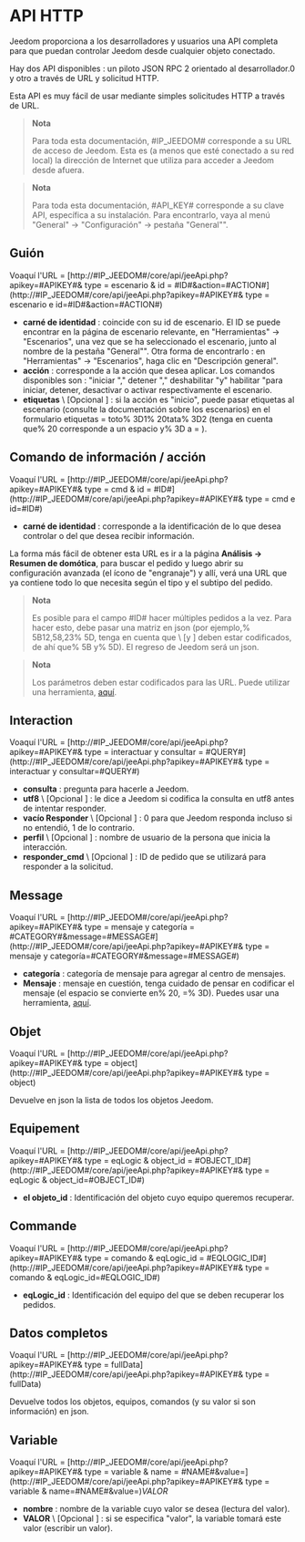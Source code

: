 # API HTTP

Jeedom proporciona a los desarrolladores y usuarios una API completa para que puedan controlar Jeedom desde cualquier objeto conectado.

Hay dos API disponibles : un piloto JSON RPC 2 orientado al desarrollador.0 y otro a través de URL y solicitud HTTP.

Esta API es muy fácil de usar mediante simples solicitudes HTTP a través de URL.

> **Nota**
>
> Para toda esta documentación, \#IP\_JEEDOM\# corresponde a su URL de acceso de Jeedom. Esta es (a menos que esté conectado a su red local) la dirección de Internet que utiliza para acceder a Jeedom desde afuera.

> **Nota**
>
> Para toda esta documentación, \#API\_KEY\# corresponde a su clave API, específica a su instalación. Para encontrarlo, vaya al menú "General" → "Configuración" → pestaña "General"".

## Guión

Voaquí l'URL = [http://\#IP\_JEEDOM\#/core/api/jeeApi.php?apikey=\#APIKEY\#& type = escenario & id = \#ID\#&action=\#ACTION\#](http://#IP_JEEDOM#/core/api/jeeApi.php?apikey=#APIKEY#& type = escenario e id=#ID#&action=#ACTION#)

- **carné de identidad** : coincide con su id de escenario. El ID se puede encontrar en la página de escenario relevante, en "Herramientas" → "Escenarios", una vez que se ha seleccionado el escenario, junto al nombre de la pestaña "General"". Otra forma de encontrarlo : en "Herramientas" → "Escenarios", haga clic en "Descripción general".
- **acción** : corresponde a la acción que desea aplicar. Los comandos disponibles son : "iniciar "," detener "," deshabilitar "y" habilitar "para iniciar, detener, desactivar o activar respectivamente el escenario.
- **etiquetas** \ [Opcional \] : si la acción es "inicio", puede pasar etiquetas al escenario (consulte la documentación sobre los escenarios) en el formulario etiquetas = toto% 3D1% 20tata% 3D2 (tenga en cuenta que% 20 corresponde a un espacio y% 3D a = ).

##  Comando de información / acción

Voaquí l'URL = [http://\#IP\_JEEDOM\#/core/api/jeeApi.php?apikey=\#APIKEY\#& type = cmd & id = \#ID\#](http://#IP_JEEDOM#/core/api/jeeApi.php?apikey=#APIKEY#& type = cmd e id=#ID#)

- **carné de identidad** : corresponde a la identificación de lo que desea controlar o del que desea recibir información.

La forma más fácil de obtener esta URL es ir a la página **Análisis → Resumen de domótica**, para buscar el pedido y luego abrir su configuración avanzada (el ícono de "engranaje") y allí, verá una URL que ya contiene todo lo que necesita según el tipo y el subtipo del pedido.

> **Nota**
>
> Es posible para el campo \#ID\# hacer múltiples pedidos a la vez. Para hacer esto, debe pasar una matriz en json (por ejemplo,% 5B12,58,23% 5D, tenga en cuenta que \ [y \] deben estar codificados, de ahí que% 5B y% 5D). El regreso de Jeedom será un json.

> **Nota**
>
> Los parámetros deben estar codificados para las URL. Puede utilizar una herramienta, [aquí](https://meyerweb.com/eric/tools/dencoder/).

## Interaction

Voaquí l'URL = [http://\#IP\_JEEDOM\#/core/api/jeeApi.php?apikey=\#APIKEY\#& type = interactuar y consultar = \#QUERY\#](http://#IP_JEEDOM#/core/api/jeeApi.php?apikey=#APIKEY#& type = interactuar y consultar=#QUERY#)

- **consulta** : pregunta para hacerle a Jeedom.
- **utf8** \ [Opcional \] : le dice a Jeedom si codifica la consulta en utf8 antes de intentar responder.
- **vacío Responder** \ [Opcional \] : 0 para que Jeedom responda incluso si no entendió, 1 de lo contrario.
- **perfil** \ [Opcional \] : nombre de usuario de la persona que inicia la interacción.
- **responder\_cmd** \ [Opcional \] : ID de pedido que se utilizará para responder a la solicitud.

## Message

Voaquí l'URL = [http://\#IP\_JEEDOM\#/core/api/jeeApi.php?apikey=\#APIKEY\#& type = mensaje y categoría = \#CATEGORY\#&message=\#MESSAGE\#](http://#IP_JEEDOM#/core/api/jeeApi.php?apikey=#APIKEY#& type = mensaje y categoría=#CATEGORY#&message=#MESSAGE#)

- **categoría** : categoría de mensaje para agregar al centro de mensajes.
- **Mensaje** : mensaje en cuestión, tenga cuidado de pensar en codificar el mensaje (el espacio se convierte en% 20, =% 3D). Puedes usar una herramienta, [aquí](https://meyerweb.com/eric/tools/dencoder/).

## Objet

Voaquí l'URL = [http://\#IP\_JEEDOM\#/core/api/jeeApi.php?apikey=\#APIKEY\#& type = object](http://#IP_JEEDOM#/core/api/jeeApi.php?apikey=#APIKEY#& type = object)

Devuelve en json la lista de todos los objetos Jeedom.

## Equipement

Voaquí l'URL = [http://\#IP\_JEEDOM\#/core/api/jeeApi.php?apikey=\#APIKEY\#& type = eqLogic & object\_id = \#OBJECT\_ID\#](http://#IP_JEEDOM#/core/api/jeeApi.php?apikey=#APIKEY#& type = eqLogic & object_id=#OBJECT_ID#)

- **el objeto\_id** : Identificación del objeto cuyo equipo queremos recuperar.

## Commande

Voaquí l'URL = [http://\#IP\_JEEDOM\#/core/api/jeeApi.php?apikey=\#APIKEY\#& type = comando & eqLogic\_id = \#EQLOGIC\_ID\#](http://#IP_JEEDOM#/core/api/jeeApi.php?apikey=#APIKEY#& type = comando & eqLogic_id=#EQLOGIC_ID#)

- **eqLogic\_id** : Identificación del equipo del que se deben recuperar los pedidos.

## Datos completos

Voaquí l'URL = [http://\#IP\_JEEDOM\#/core/api/jeeApi.php?apikey=\#APIKEY\#& type = fullData](http://#IP_JEEDOM#/core/api/jeeApi.php?apikey=#APIKEY#& type = fullData)

Devuelve todos los objetos, equipos, comandos (y su valor si son información) en json.

## Variable

Voaquí l'URL = [http://\#IP\_JEEDOM\#/core/api/jeeApi.php?apikey=\#APIKEY\#& type = variable & name = \#NAME\#&value=](http://#IP_JEEDOM#/core/api/jeeApi.php?apikey=#APIKEY#& type = variable & name=#NAME#&value=)*VALOR*

- **nombre** : nombre de la variable cuyo valor se desea (lectura del valor).
- **VALOR** \ [Opcional \] : si se especifica "valor", la variable tomará este valor (escribir un valor).

